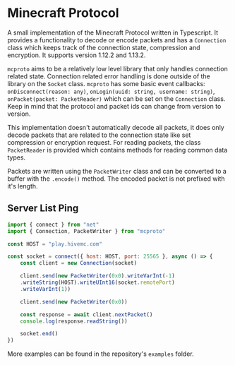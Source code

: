 # Minecraft Protocol

A small implementation of the Minecraft Protocol written in Typescript.
It provides a functionality to decode or encode packets and has a `Connection`
class which keeps track of the connection state, compression and encryption. It
supports version 1.12.2 and 1.13.2.

`mcproto` aims to be a relatively low level library that only handles connection
related state. Connection related error handling is done outside of the library on the
`Socket` class. `mcproto` has some basic event callbacks: `onDisconnect(reason: any)`,
`onLogin(uuid: string, username: string)`, `onPacket(packet: PacketReader)` which can
be set on the `Connection` class. Keep in mind that the protocol and packet ids
can change from version to version.

This implementation doesn't automatically decode all packets, it does only decode
packets that are related to the connection state like set compression
or encryption request. For reading packets, the class `PacketReader` is provided
which contains methods for reading common data types.

Packets are written using the `PacketWriter` class and can be converted to a buffer
with the `.encode()` method. The encoded packet is not prefixed with it's length.

## Server List Ping

```js
import { connect } from "net"
import { Connection, PacketWriter } from "mcproto"

const HOST = "play.hivemc.com"

const socket = connect({ host: HOST, port: 25565 }, async () => {
    const client = new Connection(socket)

    client.send(new PacketWriter(0x0).writeVarInt(-1)
    .writeString(HOST).writeUInt16(socket.remotePort)
    .writeVarInt(1))

    client.send(new PacketWriter(0x0))

    const response = await client.nextPacket()
    console.log(response.readString())

    socket.end()
})
```

More examples can be found in the repository's `examples` folder.
